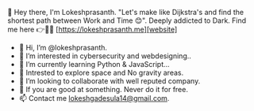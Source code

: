 👋 Hey there, I'm Lokeshprasanth. "Let's make like Dijkstra's and find the shortest path between Work and Time 😊". Deeply addicted to Dark. Find me here 👉🧍‍♂️ [https://lokeshprasanth.me][website]


- 👋 Hi, I’m @lokeshprasanth.
- 👀 I’m interested in cybersecurity and webdesigning..
- 🌱 I’m currently learning Python & JavaScript...
- 🤭 Intrested to explore space and No gravity areas.
- 💞️ I’m looking to collaborate with well reputed company.
- 💪 If you are good at something. Never do it for free. 
- 📫 Contact me lokeshgadesula14@gmail.com.
<!---
lokeshgadesula/lokeshgadesula is a ✨ special ✨ repository because its `README.md` (this file) appears on your GitHub profile.
You can click the Preview link to take a look at your changes.
--->
